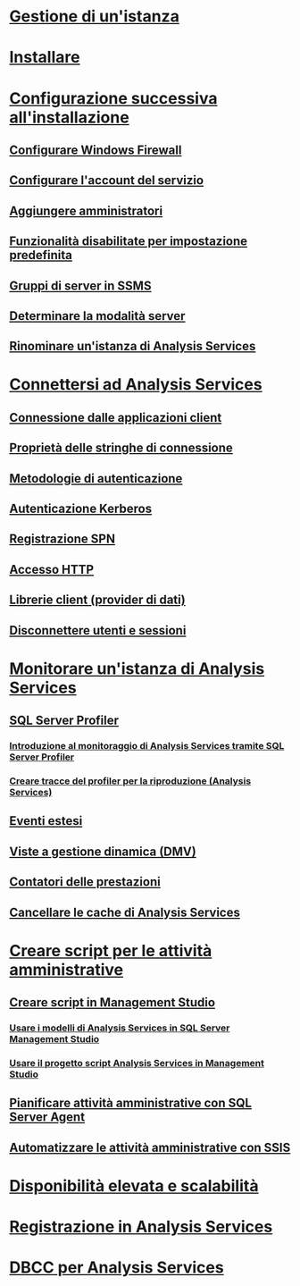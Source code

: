 # [Gestione di un'istanza](analysis-services-instance-management.md)  
# [Installare](../../analysis-services/instances/install-windows/install-analysis-services.md)
# [Configurazione successiva all'installazione](post-install-configuration-analysis-services.md)  
## [Configurare Windows Firewall](configure-the-windows-firewall-to-allow-analysis-services-access.md)  
## [Configurare l'account del servizio](configure-service-accounts-analysis-services.md)  
## [Aggiungere amministratori](grant-server-admin-rights-to-an-analysis-services-instance.md)  
## [Funzionalità disabilitate per impostazione predefinita](features-off-by-default-analysis-services.md)  
## [Gruppi di server in SSMS](register-an-analysis-services-instance-in-a-server-group.md)  
## [Determinare la modalità server](determine-the-server-mode-of-an-analysis-services-instance.md)  
## [Rinominare un'istanza di Analysis Services](rename-an-analysis-services-instance.md)  
# [Connettersi ad Analysis Services](connect-to-analysis-services.md)  
## [Connessione dalle applicazioni client](connect-from-client-applications-analysis-services.md)  
## [Proprietà delle stringhe di connessione](connection-string-properties-analysis-services.md)  
## [Metodologie di autenticazione](authentication-methodologies-supported-by-analysis-services.md)  
## [Autenticazione Kerberos](configure-analysis-services-for-kerberos-constrained-delegation.md)  
## [Registrazione SPN](spn-registration-for-an-analysis-services-instance.md)  
## [Accesso HTTP](configure-http-access-to-analysis-services-on-iis-8-0.md)  
## [Librerie client (provider di dati)](data-providers-used-for-analysis-services-connections.md)  
## [Disconnettere utenti e sessioni](disconnect-users-and-sessions-on-analysis-services-server.md)  
# [Monitorare un'istanza di Analysis Services](monitor-an-analysis-services-instance.md)  
## [SQL Server Profiler](use-sql-server-profiler-to-monitor-analysis-services.md)  
### [Introduzione al monitoraggio di Analysis Services tramite SQL Server Profiler](introduction-to-monitoring-analysis-services-with-sql-server-profiler.md)  
### [Creare tracce del profiler per la riproduzione (Analysis Services)](create-profiler-traces-for-replay-analysis-services.md)  
## [Eventi estesi](monitor-analysis-services-with-sql-server-extended-events.md)  
## [Viste a gestione dinamica (DMV)](use-dynamic-management-views-dmvs-to-monitor-analysis-services.md)  
## [Contatori delle prestazioni](performance-counters-ssas.md)  
## [Cancellare le cache di Analysis Services](clear-the-analysis-services-caches.md)  
# [Creare script per le attività amministrative](script-administrative-tasks-in-analysis-services.md)  
## [Creare script in Management Studio](create-analysis-services-scripts-in-management-studio.md)  
### [Usare i modelli di Analysis Services in SQL Server Management Studio](use-analysis-services-templates-in-sql-server-management-studio.md)  
### [Usare il progetto script Analysis Services in Management Studio](analysis-services-scripts-project-in-sql-server-management-studio.md)  
## [Pianificare attività amministrative con SQL Server Agent](schedule-ssas-administrative-tasks-with-sql-server-agent.md)  
## [Automatizzare le attività amministrative con SSIS](automate-analysis-services-administrative-tasks-with-ssis.md)  
# [Disponibilità elevata e scalabilità](high-availability-and-scalability-in-analysis-services.md)  
# [Registrazione in Analysis Services](log-operations-in-analysis-services.md)  
# [DBCC per Analysis Services](database-consistency-checker-dbcc-for-analysis-services.md)  
